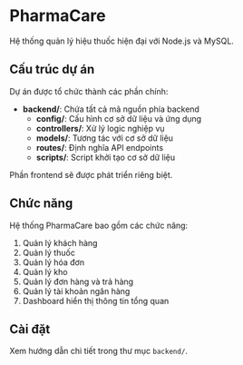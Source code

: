 # PharmaCare

Hệ thống quản lý hiệu thuốc hiện đại với Node.js và MySQL.

## Cấu trúc dự án

Dự án được tổ chức thành các phần chính:

- **backend/**: Chứa tất cả mã nguồn phía backend
  - **config/**: Cấu hình cơ sở dữ liệu và ứng dụng
  - **controllers/**: Xử lý logic nghiệp vụ
  - **models/**: Tương tác với cơ sở dữ liệu
  - **routes/**: Định nghĩa API endpoints
  - **scripts/**: Script khởi tạo cơ sở dữ liệu

Phần frontend sẽ được phát triển riêng biệt.

## Chức năng

Hệ thống PharmaCare bao gồm các chức năng:

1. Quản lý khách hàng
2. Quản lý thuốc
3. Quản lý hóa đơn 
4. Quản lý kho
5. Quản lý đơn hàng và trả hàng
6. Quản lý tài khoản ngân hàng
7. Dashboard hiển thị thông tin tổng quan

## Cài đặt

Xem hướng dẫn chi tiết trong thư mục `backend/`. 